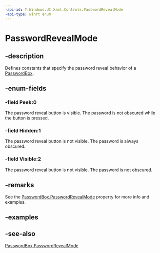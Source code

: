 ```yaml
---
-api-id: T:Windows.UI.Xaml.Controls.PasswordRevealMode
-api-type: winrt enum
---
```


<!-- Enumeration syntax
public enum Windows.UI.Xaml.Controls.PasswordRevealMode : int
-->

# PasswordRevealMode

## -description
Defines constants that specify the password reveal behavior of a [PasswordBox](passwordbox.md).



## -enum-fields
### -field Peek:0
The password reveal button is visible. The password is not obscured while the button is pressed.

### -field Hidden:1
The password reveal button is not visible. The password is always obscured.

### -field Visible:2
The password reveal button is not visible. The password is not obscured.


## -remarks
See the [PasswordBox.PasswordRevealMode](passwordbox_passwordrevealmode.md) property for more info and examples.

## -examples

## -see-also
[PasswordBox.PasswordRevealMode](passwordbox_passwordrevealmode.md)

